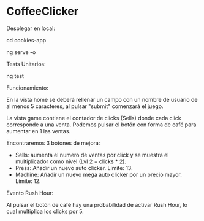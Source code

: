 # CoffeeClicker

Desplegar en local:

cd cookies-app

ng serve -o

Tests Unitarios:

ng test


Funcionamiento:

En la vista home se deberá rellenar un campo con un nombre de usuario de al menos 5 caracteres, al pulsar "submit" comenzará el juego.

La vista game contiene el contador de clicks (Sells) donde cada click corresponde a una venta. Podemos pulsar el botón con forma de café para aumentar en 1 las ventas.

Encontraremos 3 botones de mejora:

- Sells: aumenta el numero de ventas por click y se muestra el multiplicador como nivel (Lvl 2 = clicks * 2).
- Press: Añadir un nuevo auto clicker. Límite: 13.
- Machine: Añadir un nuevo mega auto clicker por un precio mayor. Límite: 12.

Evento Rush Hour:

Al pulsar el botón de café hay una probabilidad de activar Rush Hour, lo cual multiplica los clicks por 5.
